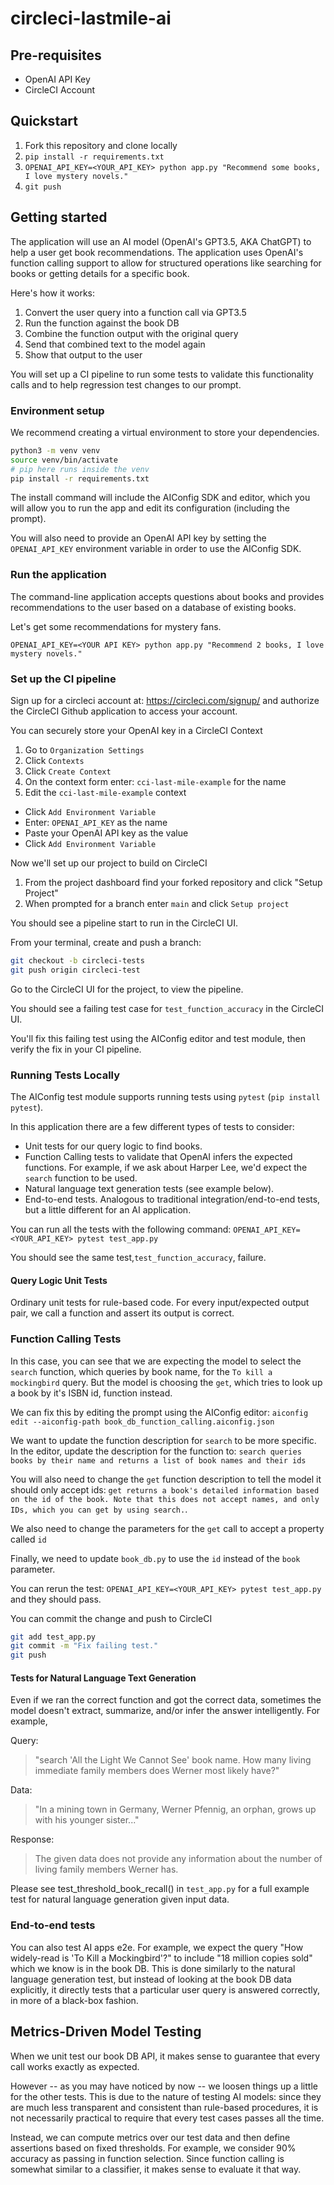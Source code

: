 # circleci-lastmile-ai

## Pre-requisites

- OpenAI API Key
- CircleCI Account

## Quickstart

1. Fork this repository and clone locally
2. `pip install -r requirements.txt`
3. `OPENAI_API_KEY=<YOUR_API_KEY> python app.py "Recommend some books, I love mystery novels."`
4. `git push`

## Getting started

The application will use an AI model (OpenAI's GPT3.5, AKA ChatGPT) to help a user get book recommendations. The application uses OpenAI's function calling support to allow for structured operations like searching for books or getting details for a specific book.

Here's how it works:

1. Convert the user query into a function call via GPT3.5
2. Run the function against the book DB
3. Combine the function output with the original query
4. Send that combined text to the model again
5. Show that output to the user

You will set up a CI pipeline to run some tests to validate this functionality calls and to help regression test changes to our prompt.

### Environment setup

We recommend creating a virtual environment to store your dependencies.

```bash
python3 -m venv venv
source venv/bin/activate
# pip here runs inside the venv
pip install -r requirements.txt
```

The install command will include the AIConfig SDK and editor, which you will allow you to run the app and edit its configuration (including the prompt).

You will also need to provide an OpenAI API key by setting the `OPENAI_API_KEY` environment variable in order to use the AIConfig SDK.

### Run the application

The command-line application accepts questions about books and provides recommendations to the user based on a database of existing books.

Let's get some recommendations for mystery fans.

`OPENAI_API_KEY=<YOUR API KEY> python app.py "Recommend 2 books, I love mystery novels."`

### Set up the CI pipeline

Sign up for a circleci account at: https://circleci.com/signup/ and authorize the CircleCI Github application to access your account.

You can securely store your OpenAI key in a CircleCI Context

1. Go to `Organization Settings`
2. Click `Contexts`
3. Click `Create Context`
4. On the context form enter: `cci-last-mile-example` for the name
5. Edit the `cci-last-mile-example` context

- Click `Add Environment Variable`
- Enter: `OPENAI_API_KEY` as the name
- Paste your OpenAI API key as the value
- Click `Add Environment Variable`

Now we'll set up our project to build on CircleCI

1. From the project dashboard find your forked repository and click "Setup Project"
2. When prompted for a branch enter `main` and click `Setup project`

You should see a pipeline start to run in the CircleCI UI.

From your terminal, create and push a branch:

```bash
git checkout -b circleci-tests
git push origin circleci-test
```

Go to the CircleCI UI for the project, to view the pipeline.

You should see a failing test case for `test_function_accuracy` in the CircleCI UI.

You'll fix this failing test using the AIConfig editor and test module, then verify the fix in your CI pipeline.

### Running Tests Locally

The AIConfig test module supports running tests using `pytest` (`pip install pytest`).

In this application there are a few different types of tests to consider:

- Unit tests for our query logic to find books.
- Function Calling tests to validate that OpenAI infers the expected functions. For example, if we ask about Harper Lee, we'd expect the `search` function to be used.
- Natural language text generation tests (see example below).
- End-to-end tests. Analogous to traditional integration/end-to-end tests, but a little different for an AI application.

You can run all the tests with the following command:
`OPENAI_API_KEY=<YOUR_API_KEY> pytest test_app.py`

You should see the same test,`test_function_accuracy`, failure.

#### Query Logic Unit Tests

Ordinary unit tests for rule-based code. For every input/expected output pair, we call a function and assert its output is correct.

### Function Calling Tests

In this case, you can see that we are expecting the model to select the `search` function, which queries by book name, for the `To kill a mockingbird` query. But the model is choosing the `get`, which tries to look up a book by it's ISBN id, function instead.

We can fix this by editing the prompt using the AIConfig editor: `aiconfig edit --aiconfig-path book_db_function_calling.aiconfig.json`

We want to update the function description for `search` to be more specific. In the editor, update the description for the function to: `search queries books by their name and returns a list of book names and their ids`

You will also need to change the `get` function description to tell the model it should only accept ids: `get returns a book's detailed information based on the id of the book. Note that this does not accept names, and only IDs, which you can get by using search.`.

We also need to change the parameters for the `get` call to accept a property called `id`

Finally, we need to update `book_db.py` to use the `id` instead of the `book` parameter.

You can rerun the test: `OPENAI_API_KEY=<YOUR_API_KEY> pytest test_app.py` and they should pass.

You can commit the change and push to CircleCI

```bash
git add test_app.py
git commit -m "Fix failing test."
git push
```

#### Tests for Natural Language Text Generation

Even if we ran the correct function and got the correct data, sometimes the model doesn't extract, summarize, and/or infer the answer intelligently. For example,

Query:

> "search 'All the Light We Cannot See' book name. How many living immediate family members does Werner most likely have?"

Data:

> "In a mining town in Germany, Werner Pfennig, an orphan, grows up with his younger sister..."

Response:

> The given data does not provide any information about the number of living family members Werner has.

Please see test_threshold_book_recall() in `test_app.py` for a full example test for natural language generation given input data.

### End-to-end tests

You can also test AI apps e2e. For example, we expect the query "How widely-read is 'To Kill a Mockingbird'?" to include "18 million copies sold" which we know is in the book DB. This is done similarly to the natural language generation test, but instead of looking at the book DB data explicitly, it directly tests that a particular user query is answered correctly, in more of a black-box fashion.

## Metrics-Driven Model Testing

When we unit test our book DB API, it makes sense to guarantee that every call works exactly as expected.

However -- as you may have noticed by now -- we loosen things up a little for the other tests. This is due to the nature of testing AI models: since they are much less transparent and consistent than rule-based procedures, it is not necessarily practical to require that every test cases passes all the time.

Instead, we can compute metrics over our test data and then define assertions based on fixed thresholds. For example, we consider 90% accuracy as passing in function selection. Since function calling is somewhat similar to a classifier, it makes sense to evaluate it that way.
